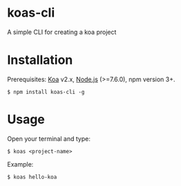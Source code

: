 # koas-cli
A simple CLI for creating a koa project

# Installation
Prerequisites: [Koa](https://github.com/koajs/koa) v2.x, [Node.js](https://nodejs.org/en/) (>=7.6.0), npm version 3+.

```
$ npm install koas-cli -g
```

# Usage
Open your terminal and type:

```
$ koas <project-name>
```

Example:

```
$ koas hello-koa
```
